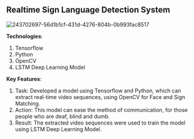 ## Realtime Sign Language Detection System
![243702697-56d1b1cf-431d-4276-804b-0b993fac8517](https://github.com/Ashutosh0120/Realtime-Sign-Language-System/assets/24804042/540e5563-480f-4e0d-b252-5d8bb8d1b0f0)
<br>

**Technologies**:
1) Tensorflow
2) Python
3) OpenCV
4) LSTM Deep Learning Model

**Key Features**:

1) Task: Developed a model using Tensorflow and Python, which can
extract real-time video sequences, using OpenCV for Face and
Sign Matching. <br>
2) Action: This model can ease the method of communication, for those
people who are deaf, blind and dumb. <br>
3) Result: The extracted video sequences were used to train the model
using LSTM Deep Learning Model. <br>
